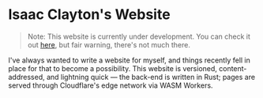 # Isaac Clayton's Website
> Note: This website is currently under development. You can check it out [here](https://slightknack.dev), but fair warning, there's not much there.

I've always wanted to write a website for myself, and things recently fell in place for that to become a possibility. This website is versioned, content-addressed, and lightning quick — the back-end is written in Rust; pages are served through Cloudflare's edge network via WASM Workers.
